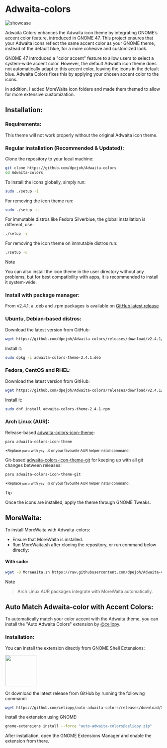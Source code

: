 # Adwaita-colors

![showcase](./v2.3.1.jpg)

Adwaita Colors enhances the Adwaita icon theme by integrating GNOME’s accent color feature, introduced in GNOME 47. This project ensures that your Adwaita icons reflect the same accent color as your GNOME theme, instead of the default blue, for a more cohesive and customized look.

GNOME 47 introduced a "color accent" feature to allow users to select a system-wide accent color. However, the default Adwaita icon theme does not automatically adapt to this accent color, leaving the icons in the default blue. Adwaita Colors fixes this by applying your chosen accent color to the icons.

In addition, I added MoreWaita icon folders and made them themed to allow for more extensive customization.

## Installation:

### Requirements:

This theme will not work properly without the original Adwaita icon theme.

### Regular installation (Recommended & Updated):

Clone the repository to your local machine:

```sh
git clone https://github.com/dpejoh/Adwaita-colors
cd Adwaita-colors
```

To install the icons globally, simply run:

```sh
sudo ./setup -i
```
For removing the icon theme run:
```sh
sudo ./setup -u
```
For immutable distros like Fedora Silverblue, the global installation is different, use:
```sh
./setup -i
```
For removing the icon theme on immutable distros run:
```sh
./setup -u
```
> [!NOTE]
> You can also install the icon theme in the user directory without any problems, but for best compatibility with apps, it is recommended to install it system-wide.

### Install with package manager:

From v2.4.1, a .deb and .rpm packages is available on [GitHub latest release](https://github.com/dpejoh/Adwaita-colors/releases/tag/v2.4.1)

### Ubuntu, Debian-based distros:

Download the latest version from GitHub:
```sh
wget https://github.com/dpejoh/Adwaita-colors/releases/download/v2.4.1/adwaita-colors-theme-2.4.1.deb
```
Install it:
```sh
sudo dpkg -i adwaita-colors-theme-2.4.1.deb
```
### Fedora, CentOS and RHEL:

Download the latest version from GitHub:
```sh
wget https://github.com/dpejoh/Adwaita-colors/releases/download/v2.4.1/adwaita-colors-theme-2.4.1.rpm
```
Install it:
```sh
sudo dnf install adwaita-colors-theme-2.4.1.rpm
```

### Arch Linux (AUR):

Release-based [adwaita-colors-icon-theme](https://aur.archlinux.org/packages/adwaita-colors-icon-theme):  
```sh
paru adwaita-colors-icon-theme
```
<sup>*Replace `paru` with `yay -S` or your favourite AUR helper install command.</sup>

Git-based [adwaita-colors-icon-theme-git](https://aur.archlinux.org/packages/adwaita-colors-icon-theme-git) for keeping up with all git changes between releases:  
```sh
paru adwaita-colors-icon-theme-git
```
<sup>*Replace `paru` with `yay -S` or your favourite AUR helper install command.</sup>

> [!TIP]
> Once the icons are installed, apply the theme through GNOME Tweaks.

## MoreWaita:

To install MoreWaita with Adwaita-colors:

- Ensure that MoreWaita is installed.
- Run MoreWaita.sh after cloning the repository, or run command below directly:

#### With sudo:
```sh
wget -O MoreWaita.sh https://raw.githubusercontent.com/dpejoh/Adwaita-colors/main/MoreWaita.sh && chmod +x MoreWaita.sh && sudo ./MoreWaita.sh
```

> [!NOTE]
 
> Arch Linux AUR packages integrate with MoreWaita automatically.
## Auto Match Adwaita-color with Accent Colors:

To automatically match your color accent with the Adwaita theme, you can install the "Auto Adwaita Colors" extension by [@celiopy](https://github.com/celiopy/auto-adwaita-colors).

### Installation:

You can install the extension directly from GNOME Shell Extensions:

[<img src="https://micheleg.github.io/dash-to-dock/media/get-it-on-ego.png" height="100">](https://extensions.gnome.org/extension/7529/auto-adwaita-colors/)

Or download the latest release from GitHub by running the following command:

```sh
wget https://github.com/celiopy/auto-adwaita-colors/releases/download/3.0/auto-adwaita-colors@celiopy.zip
```

Install the extension using GNOME:

```sh
gnome-extensions install --force "auto-adwaita-colors@celiopy.zip"
```

After installation, open the GNOME Extensions Manager and enable the extension from there.
